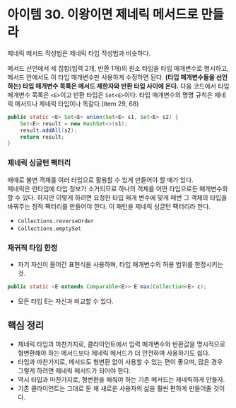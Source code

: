 # 아이템 30. 이왕이면 제네릭 메서드로 만들라

제네릭 메서드 작성법은 제네릭 타입 작성법과 비슷하다.

메서드 선언에서 세 집합(입력 2개, 반환 1개)의 원소 타입을 타입 매개변수로 명시하고, 메서드 안에서도 이 타입 매개변수만 사용하게 수정하면 된다. **(타입 매개변수들을 선언하는) 타입 매개변수 목록은 메서드 제한자와 반환 타입 사이에 온다.** 다음 코드에서 타입 매개변수 목록은 `<E>`이고 반환 타입은 `Set<E>`이다. 타입 매개변수의 명명 규칙은 제네릭 메서드나 제네릭 타입이나 똑같다.(item 29, 68)

```java
public static <E> Set<E> union(Set<E> s1, Set<E> s2) {
    Set<E> result = new HashSet<>(s1);
    result.addAll(s2);
    return result;
}
```

### 제네릭 싱글턴 팩터리

때때로 불변 객체를 여러 타입으로 활용할 수 있게 만들어야 할 때가 있다.  
제네릭은 런타임에 타입 정보가 소거되므로 하나의 객체를 어떤 타입으로든 매개변수화할 수 있다. 하지만 이렇게 하려면 요청한 타입 매개 변수에 맞게 매번 그 객체의 타입을 바꿔주는 정적 팩터리를 만들어야 한다. 이 패턴을 제네릭 싱글턴 팩터리라 한다.

- `Collections.reverseOrder`
- `Collections.emptySet`

### 재귀적 타입 한정

- 자기 자신이 들어간 표현식을 사용하며, 타입 매개변수의 허용 범위를 한정시키는 것.

```java
public static <E extends Comparable<E>> E max(Collection<E> c);
```

- 모든 타입 E는 자신과 비교할 수 있다.

## 핵심 정리

- 제네릭 타입과 마찬가지로, 클라이언트에서 입력 매개변수와 반환값을 명시적으로 형변환해야 하는 메서드보다 제네릭 메서드가 더 안전하며 사용하기도 쉽다.
- 타입과 마찬가지로, 메서드도 형변환 없이 사용할 수 있는 편이 좋으며, 많은 경우 그렇게 하려면 제네릭 메서드가 되어야 한다.
- 역시 타입과 마찬가지로, 형변환을 해줘야 하는 기존 메서드는 제네릭하게 만들자.
- 기존 클라이언트는 그대로 둔 채 새로운 사용자의 삶을 훨씬 편하게 만들어줄 것이다.

